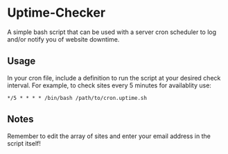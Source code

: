 # Uptime-Checker
A simple bash script that can be used with a server cron scheduler to log and/or notify you of website downtime.

## Usage
In your cron file, include a definition to run the script at your desired check interval. For example, to check sites every 5 minutes for availablity use:

```
*/5 * * * * /bin/bash /path/to/cron.uptime.sh
```

## Notes

Remember to edit the array of sites and enter your email address in the script itself!
